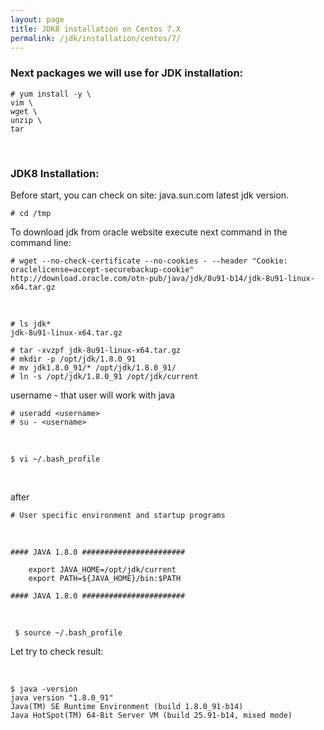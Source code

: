 ```yaml
---
layout: page
title: JDK8 installation on Centos 7.X
permalink: /jdk/installation/centos/7/
---
```



### Next packages we will use for JDK installation:

	# yum install -y \
	vim \
	wget \
	unzip \
    tar


<br/>

### JDK8 Installation:

Before start, you can check on site: java.sun.com latest jdk version.

	# cd /tmp

To download jdk from oracle website execute next command in the command line:

    # wget --no-check-certificate --no-cookies - --header "Cookie: oraclelicense=accept-securebackup-cookie" http://download.oracle.com/otn-pub/java/jdk/8u91-b14/jdk-8u91-linux-x64.tar.gz


<br/>

    # ls jdk*
	jdk-8u91-linux-x64.tar.gz

    # tar -xvzpf jdk-8u91-linux-x64.tar.gz
    # mkdir -p /opt/jdk/1.8.0_91
    # mv jdk1.8.0_91/* /opt/jdk/1.8.0_91/
    # ln -s /opt/jdk/1.8.0_91 /opt/jdk/current

username - that user will work with java

    # useradd <username>
    # su - <username>

<br/>

    $ vi ~/.bash_profile

<br/>

after

    # User specific environment and startup programs

<br/>

	#### JAVA 1.8.0 #######################

		export JAVA_HOME=/opt/jdk/current
		export PATH=${JAVA_HOME}/bin:$PATH

	#### JAVA 1.8.0 #######################

<br/>


     $ source ~/.bash_profile


Let try to check result:

<br/>

    $ java -version
    java version "1.8.0_91"
    Java(TM) SE Runtime Environment (build 1.8.0_91-b14)
    Java HotSpot(TM) 64-Bit Server VM (build 25.91-b14, mixed mode)
